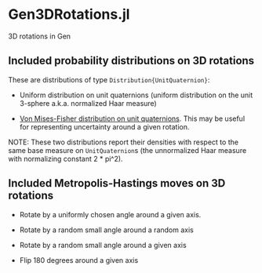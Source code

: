 # Gen3DRotations.jl
3D rotations in Gen

## Included probability distributions on 3D rotations

These are distributions of type `Distribution{UnitQuaternion}`:

- Uniform distribution on unit quaternions (uniform distribution on the unit 3-sphere a.k.a. normalized Haar measure)

- [Von Mises-Fisher distribution on unit quaternions](https://en.wikipedia.org/wiki/Von_Mises%E2%80%93Fisher_distribution). This may be useful for representing uncertainty around a given rotation.

NOTE: These two distributions report their densities with respect to the same base measure on `UnitQuaternion`s (the unnormalized Haar measure with normalizing constant 2 * pi^2).

## Included Metropolis-Hastings moves on 3D rotations

- Rotate by a uniformly chosen angle around a given axis.

- Rotate by a random small angle around a random axis

- Rotate by a random small angle around a given axis

- Flip 180 degrees around a given axis
